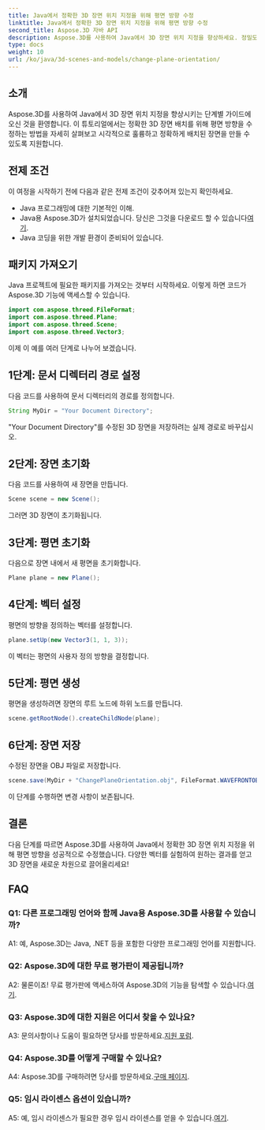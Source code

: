 ```yaml
---
title: Java에서 정확한 3D 장면 위치 지정을 위해 평면 방향 수정
linktitle: Java에서 정확한 3D 장면 위치 지정을 위해 평면 방향 수정
second_title: Aspose.3D 자바 API
description: Aspose.3D를 사용하여 Java에서 3D 장면 위치 지정을 향상하세요. 정밀도를 위해 평면 방향을 수정합니다. 매혹적인 시각적 경험을 위해 지금 다운로드하십시오.
type: docs
weight: 10
url: /ko/java/3d-scenes-and-models/change-plane-orientation/
---
```

## 소개

Aspose.3D를 사용하여 Java에서 3D 장면 위치 지정을 향상시키는 단계별 가이드에 오신 것을 환영합니다. 이 튜토리얼에서는 정확한 3D 장면 배치를 위해 평면 방향을 수정하는 방법을 자세히 살펴보고 시각적으로 훌륭하고 정확하게 배치된 장면을 만들 수 있도록 지원합니다.

## 전제 조건

이 여정을 시작하기 전에 다음과 같은 전제 조건이 갖추어져 있는지 확인하세요.

- Java 프로그래밍에 대한 기본적인 이해.
- Java용 Aspose.3D가 설치되었습니다. 당신은 그것을 다운로드 할 수 있습니다[여기](https://releases.aspose.com/3d/java/).
- Java 코딩을 위한 개발 환경이 준비되어 있습니다.

## 패키지 가져오기

Java 프로젝트에 필요한 패키지를 가져오는 것부터 시작하세요. 이렇게 하면 코드가 Aspose.3D 기능에 액세스할 수 있습니다. 

```java
import com.aspose.threed.FileFormat;
import com.aspose.threed.Plane;
import com.aspose.threed.Scene;
import com.aspose.threed.Vector3;
```

이제 이 예를 여러 단계로 나누어 보겠습니다.

## 1단계: 문서 디렉터리 경로 설정

다음 코드를 사용하여 문서 디렉터리의 경로를 정의합니다.

```java
String MyDir = "Your Document Directory";
```

"Your Document Directory"를 수정된 3D 장면을 저장하려는 실제 경로로 바꾸십시오.

## 2단계: 장면 초기화

다음 코드를 사용하여 새 장면을 만듭니다.

```java
Scene scene = new Scene();
```

그러면 3D 장면이 초기화됩니다.

## 3단계: 평면 초기화

다음으로 장면 내에서 새 평면을 초기화합니다.

```java
Plane plane = new Plane();
```

## 4단계: 벡터 설정

평면의 방향을 정의하는 벡터를 설정합니다.

```java
plane.setUp(new Vector3(1, 1, 3));
```

이 벡터는 평면의 사용자 정의 방향을 결정합니다.

## 5단계: 평면 생성

평면을 생성하려면 장면의 루트 노드에 하위 노드를 만듭니다.

```java
scene.getRootNode().createChildNode(plane);
```

## 6단계: 장면 저장

수정된 장면을 OBJ 파일로 저장합니다.

```java
scene.save(MyDir + "ChangePlaneOrientation.obj", FileFormat.WAVEFRONTOBJ);
```

이 단계를 수행하면 변경 사항이 보존됩니다.

## 결론

다음 단계를 따르면 Aspose.3D를 사용하여 Java에서 정확한 3D 장면 위치 지정을 위해 평면 방향을 성공적으로 수정했습니다. 다양한 벡터를 실험하여 원하는 결과를 얻고 3D 장면을 새로운 차원으로 끌어올리세요!


## FAQ

### Q1: 다른 프로그래밍 언어와 함께 Java용 Aspose.3D를 사용할 수 있습니까?

A1: 예, Aspose.3D는 Java, .NET 등을 포함한 다양한 프로그래밍 언어를 지원합니다.

### Q2: Aspose.3D에 대한 무료 평가판이 제공됩니까?

 A2: 물론이죠! 무료 평가판에 액세스하여 Aspose.3D의 기능을 탐색할 수 있습니다.[여기](https://releases.aspose.com/).

### Q3: Aspose.3D에 대한 지원은 어디서 찾을 수 있나요?

 A3: 문의사항이나 도움이 필요하면 당사를 방문하세요.[지원 포럼](https://forum.aspose.com/c/3d/18).

### Q4: Aspose.3D를 어떻게 구매할 수 있나요?

 A4: Aspose.3D를 구매하려면 당사를 방문하세요.[구매 페이지](https://purchase.aspose.com/buy).

### Q5: 임시 라이센스 옵션이 있습니까?

 A5: 예, 임시 라이센스가 필요한 경우 임시 라이센스를 얻을 수 있습니다.[여기](https://purchase.aspose.com/temporary-license/).